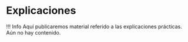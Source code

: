 # Explicaciones

!!! Info
    Aquí publicaremos material referido a las explicaciones prácticas. Aún no hay contenido.
